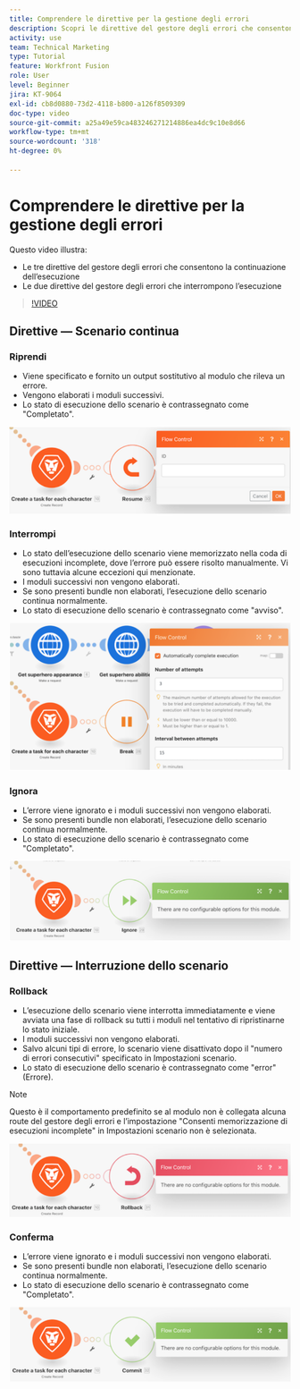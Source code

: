 ```yaml
---
title: Comprendere le direttive per la gestione degli errori
description: Scopri le direttive del gestore degli errori che consentono la continuazione dell’esecuzione e quelle che la interrompono, in [!DNL Adobe Workfront Fusion].
activity: use
team: Technical Marketing
type: Tutorial
feature: Workfront Fusion
role: User
level: Beginner
jira: KT-9064
exl-id: cb8d0880-73d2-4118-b800-a126f8509309
doc-type: video
source-git-commit: a25a49e59ca483246271214886ea4dc9c10e8d66
workflow-type: tm+mt
source-wordcount: '318'
ht-degree: 0%

---
```


# Comprendere le direttive per la gestione degli errori

Questo video illustra:

* Le tre direttive del gestore degli errori che consentono la continuazione dell’esecuzione
* Le due direttive del gestore degli errori che interrompono l’esecuzione

>[!VIDEO](https://video.tv.adobe.com/v/335305/?quality=12&learn=on)

## Direttive — Scenario continua

### Riprendi

* Viene specificato e fornito un output sostitutivo al modulo che rileva un errore.
* Vengono elaborati i moduli successivi.
* Lo stato di esecuzione dello scenario è contrassegnato come &quot;Completato&quot;.

![Immagine di una direttiva Riprendi](assets/troubleshooting-and-error-handling-2.png)

### Interrompi

* Lo stato dell’esecuzione dello scenario viene memorizzato nella coda di esecuzioni incomplete, dove l’errore può essere risolto manualmente. Vi sono tuttavia alcune eccezioni qui menzionate.
* I moduli successivi non vengono elaborati.
* Se sono presenti bundle non elaborati, l’esecuzione dello scenario continua normalmente.
* Lo stato di esecuzione dello scenario è contrassegnato come &quot;avviso&quot;.

![Immagine di una direttiva di interruzione](assets/troubleshooting-and-error-handling-3.png)

### Ignora

* L’errore viene ignorato e i moduli successivi non vengono elaborati.
* Se sono presenti bundle non elaborati, l’esecuzione dello scenario continua normalmente.
* Lo stato di esecuzione dello scenario è contrassegnato come &quot;Completato&quot;.

![Immagine di una direttiva Ignora](assets/troubleshooting-and-error-handling-4.png)

## Direttive — Interruzione dello scenario

### Rollback

* L’esecuzione dello scenario viene interrotta immediatamente e viene avviata una fase di rollback su tutti i moduli nel tentativo di ripristinarne lo stato iniziale.
* I moduli successivi non vengono elaborati.
* Salvo alcuni tipi di errore, lo scenario viene disattivato dopo il &quot;numero di errori consecutivi&quot; specificato in Impostazioni scenario.
* Lo stato di esecuzione dello scenario è contrassegnato come &quot;error&quot; (Errore).

>[!NOTE]
>
>Questo è il comportamento predefinito se al modulo non è collegata alcuna route del gestore degli errori e l’impostazione &quot;Consenti memorizzazione di esecuzioni incomplete&quot; in Impostazioni scenario non è selezionata.

![Immagine di una direttiva di rollback](assets/troubleshooting-and-error-handling-5.png)

### Conferma

* L’errore viene ignorato e i moduli successivi non vengono elaborati.
* Se sono presenti bundle non elaborati, l’esecuzione dello scenario continua normalmente.
* Lo stato di esecuzione dello scenario è contrassegnato come &quot;Completato&quot;.

![Immagine di una direttiva Commit](assets/troubleshooting-and-error-handling-6.png)

